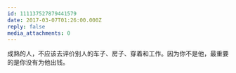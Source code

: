 ```yaml
---
id: 111137527879441579
date: 2017-03-07T01:26:00.000Z
reply: false
media_attachments: 0
---
```


成熟的人，不应该去评价别人的车子、房子、穿着和工作。因为你不是他，最重要的是你没有为他出钱。

